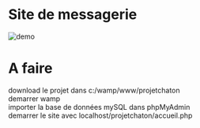 # Site de messagerie

![demo](https://github.com/legrandflo/siteMessagerie/blob/master/siteMessagerie.gif) 

# A faire

download le projet dans c:/wamp/www/projetchaton<br>
demarrer wamp<br>
importer la base de données mySQL dans phpMyAdmin<br>
demarrer le site avec localhost/projetchaton/accueil.php<br>

